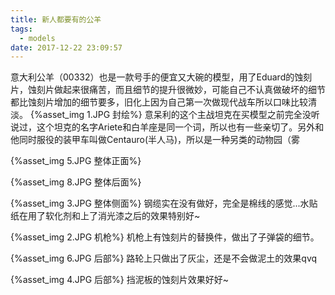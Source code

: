 ```yaml
---
title: 新人都要有的公羊
tags:
  - models
date: 2017-12-22 23:09:57
---
```


意大利公羊（00332）也是一款号手的便宜又大碗的模型，用了Eduard的蚀刻片，蚀刻片做起来很痛苦，而且细节的提升很微妙，可能自己不认真做破坏的细节都比蚀刻片增加的细节要多，旧化上因为自己第一次做现代战车所以口味比较清淡。
{%asset_img 1.JPG 封绘%}
意呆利的这个主战坦克在买模型之前完全没听说过，这个坦克的名字Ariete和白羊座是同一个词，所以也有一些亲切了。另外和他同时服役的装甲车叫做Centauro(半人马)，所以是一种另类的动物园（雾
<!-- more -->
{%asset_img 5.JPG 整体正面%}

{%asset_img 8.JPG 整体后面%}

{%asset_img 3.JPG 整体侧面%}
钢缆实在没有做好，完全是棉线的感觉...水贴纸在用了软化剂和上了消光漆之后的效果特别好~

{%asset_img 2.JPG 机枪%}
机枪上有蚀刻片的替换件，做出了子弹袋的细节。

{%asset_img 6.JPG 后部%}
路轮上只做出了灰尘，还是不会做泥土的效果qvq

{%asset_img 4.JPG 后部%}
挡泥板的蚀刻片效果好好~
